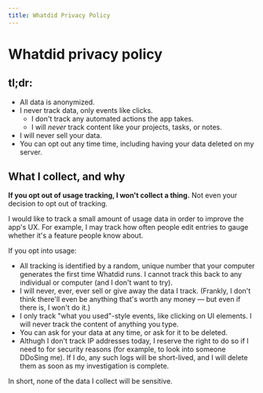 ```yaml
---
title: Whatdid Privacy Policy
---
```


# Whatdid privacy policy

## tl;dr:

- All data is anonymized.
- I never track data, only events like clicks.
  - I don't track any automated actions the app takes.
  - I will _never_ track content like your projects, tasks, or notes.
- I will never sell your data.
- You can opt out any time time, including having your data deleted on my server.

## What I collect, and why

**If you opt out of usage tracking, I won't collect a thing.** Not even your decision to opt out of tracking.

I would like to track a small amount of usage data in order to improve the app's UX. For example, I may track how often people edit entries to gauge whether it's a feature people know about.

If you opt into usage:

- All tracking is identified by a random, unique number that your computer generates the first time Whatdid runs. I cannot track this back to any individual or computer (and I don't want to try).
- I will never, ever, ever sell or give away the data I track. (Frankly, I don't think there'll even be anything that's worth any money — but even if there is, I won't do it.)
- I only track "what you used"-style events, like clicking on UI elements. I will never track the content of anything you type.
- You can ask for your data at any time, or ask for it to be deleted.
- Althugh I don't track IP addresses today, I reserve the right to do so if I need to for security reasons (for example, to look into someone DDoSing me).
  If I do, any such logs will be short-lived, and I will delete them as soon as my investigation is complete.

In short, none of the data I collect will be sensitive.

 
